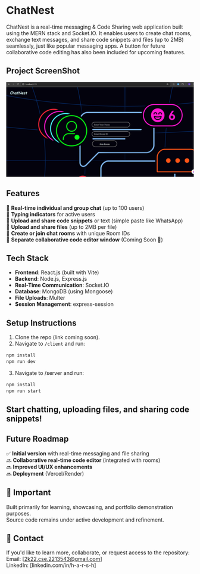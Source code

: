 # ChatNest
ChatNest is a real-time messaging &amp; Code Sharing web application built using the MERN stack and Socket.IO. It enables users to create chat rooms, exchange text messages, and share code snippets and files (up to 2MB) seamlessly, just like popular messaging apps. A button for future collaborative code editing has also been included for upcoming features.

## Project ScreenShot
![ChatNest Screenshot](./screenshot.png)

## Features
🔹 **Real-time individual and group chat** (up to 100 users)  
🔹 **Typing indicators** for active users  
🔹 **Upload and share code snippets** or text (simple paste like WhatsApp)  
🔹 **Upload and share files** (up to 2MB per file)  
🔹 **Create or join chat rooms** with unique Room IDs  
🔹 **Separate collaborative code editor window** (Coming Soon 🚀)

## Tech Stack
- **Frontend**: React.js (built with Vite)
- **Backend**: Node.js, Express.js
- **Real-Time Communication**: Socket.IO
- **Database**: MongoDB (using Mongoose)
- **File Uploads**: Multer
- **Session Management**: express-session

## Setup Instructions
1. Clone the repo (link coming soon).
2. Navigate to `/client` and run:

```bash
npm install
npm run dev
```
3. Navigate to /server and run:
 ```bash
npm install
npm run start
```
## Start chatting, uploading files, and sharing code snippets!

## Future Roadmap
✅ **Initial version** with real-time messaging and file sharing  
🔜 **Collaborative real-time code editor** (integrated with rooms)  
🔜 **Improved UI/UX enhancements**  
🔜 **Deployment** (Vercel/Render)

## 📌 Important
Built primarily for learning, showcasing, and portfolio demonstration purposes.  
Source code remains under active development and refinement.

## 📧 Contact
If you'd like to learn more, collaborate, or request access to the repository:  
Email: [2k22.cse.2213543@gmail.com]  
LinkedIn: [linkedin.com/in/h-a-r-s-h]

